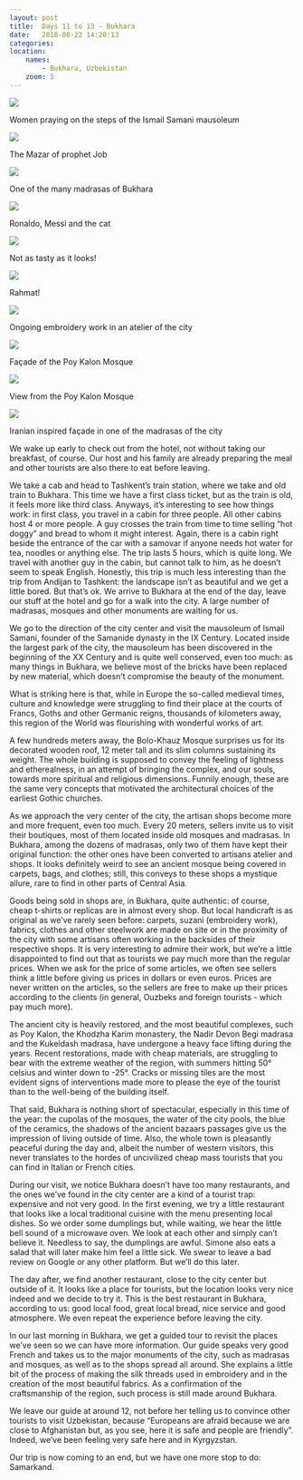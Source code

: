 ```yaml
---
layout: post
title:  Days 11 to 13 - Bukhara
date:   2018-08-22 14:20:13
categories: 
location:
    names:
        - Bukhara, Uzbekistan
    zoom: 5
---
```


<div class="post-image">
    <img src="https://s3.eu-west-3.amazonaws.com/com.simonecivetta.centralasia2018/1535087754.82873-1.jpeg" />
    <p class="post-image-caption">Women praying on the steps of the Ismail Samani mausoleum</p>
</div>

<div class="post-image">
    <img src="https://s3.eu-west-3.amazonaws.com/com.simonecivetta.centralasia2018/1535087754.82873-0.jpeg" />
    <p class="post-image-caption">The Mazar of prophet Job</p>
</div>

<div class="post-image">
    <img src="https://s3.eu-west-3.amazonaws.com/com.simonecivetta.centralasia2018/1535087754.82873-2.jpeg" />
    <p class="post-image-caption">One of the many madrasas of Bukhara</p>
</div>

<div class="post-image">
    <img src="https://s3.eu-west-3.amazonaws.com/com.simonecivetta.centralasia2018/1535087754.82873-7.jpeg" />
    <p class="post-image-caption">Ronaldo, Messi and the cat</p>
</div>

<div class="post-image">
    <img src="https://s3.eu-west-3.amazonaws.com/com.simonecivetta.centralasia2018/1535087754.82873-4.jpeg" />
    <p class="post-image-caption">Not as tasty as it looks!</p>
</div>

<div class="post-image">
    <img src="https://s3.eu-west-3.amazonaws.com/com.simonecivetta.centralasia2018/1535087754.82873-5.jpeg" />
    <p class="post-image-caption">Rahmat!</p>
</div>

<div class="post-image">
    <img src="https://s3.eu-west-3.amazonaws.com/com.simonecivetta.centralasia2018/1535087754.82873-6.jpeg" />
    <p class="post-image-caption">Ongoing embroidery work in an atelier of the city</p>
</div>

<div class="post-image">
    <img src="https://s3.eu-west-3.amazonaws.com/com.simonecivetta.centralasia2018/1535089136.34487-0.jpeg" />
    <p class="post-image-caption">Façade of the Poy Kalon Mosque</p>
</div>

<div class="post-image">
    <img src="https://s3.eu-west-3.amazonaws.com/com.simonecivetta.centralasia2018/1535087754.82873-3.jpeg" />
    <p class="post-image-caption">View from the Poy Kalon Mosque</p>
</div>

<div class="post-image">
    <img src="https://s3.eu-west-3.amazonaws.com/com.simonecivetta.centralasia2018/1535087754.82873-8.jpeg" />
    <p class="post-image-caption">Iranian inspired façade in one of the madrasas of the city</p>
</div>


We wake up early to check out from the hotel, not without taking our breakfast, of course. Our host and his family are already preparing the meal and other tourists are also there to eat before leaving.

We take a cab and head to Tashkent’s train station, where we take and old train to Bukhara. This time we have a first class ticket, but as the train is old, it feels more like third class. Anyways, it’s interesting to see how things work: in first class, you travel in a cabin for three people. All other cabins host 4 or more people. A guy crosses the train from time to time selling “hot doggy” and bread to whom it might interest. Again, there is a cabin right beside the entrance of the car with a samovar if anyone needs hot water for tea, noodles or anything else. The trip lasts 5 hours, which is quite long. We travel with another guy in the cabin, but cannot talk to him, as he doesn’t seem to speak English.
Honestly, this trip is much less interesting than the trip from Andijan to Tashkent: the landscape isn’t as beautiful and we get a little bored. But that’s ok. We arrive to Bukhara at the end of the day, leave our stuff at the hotel and go for a walk into the city. A large number of madrasas, mosques and other monuments are waiting for us.

We go to the direction of the city center and visit the mausoleum of Ismail Samani, founder of the Samanide dynasty in the IX Century. Located inside the largest park of the city, the mausoleum has been discovered in the beginning of the XX Century and is quite well conserved, even too much: as many things in Bukhara, we believe most of the bricks have been replaced by new material, which doesn’t compromise the beauty of the monument. 

What is striking here is that, while in Europe the so-called medieval times, culture and knowledge were struggling to find their place at the courts of Francs, Goths and other Germanic reigns, thousands of kilometers away, this region of the World was flourishing with wonderful works of art.

A few hundreds meters away, the Bolo-Khauz Mosque surprises us for its decorated wooden roof, 12 meter tall and its slim columns sustaining its weight. The whole building is supposed to convey the feeling of lightness and etherealness, in an attempt of bringing the complex, and our souls, towards more spiritual and religious dimensions. Funnily enough, these are the same very concepts that motivated the architectural choices of the earliest Gothic churches.

As we approach the very center of the city, the artisan shops become more and more frequent, even too much. Every 20 meters, sellers invite us to visit their boutiques, most of them located inside old mosques and madrasas. In Bukhara, among the dozens of madrasas, only two of them have kept their original function: the other ones have been converted to artisans atelier and shops. It looks definitely weird to see an ancient mosque being covered in carpets, bags, and clothes; still, this conveys to these shops a mystique allure, rare to find in other parts of Central Asia.

Goods being sold in shops are, in Bukhara, quite authentic: of course, cheap t-shirts or replicas are in almost every shop. But local handicraft is as original as we’ve rarely seen before: carpets, suzani (embroidery work), fabrics, clothes and other steelwork are made on site or in the proximity of the city with some artisans often working in the backsides of their respective shops. It is very interesting to admire their work, but we’re a little disappointed to find out that as tourists we pay much more than the regular prices. When we ask for the price of some articles, we often see sellers think a little before giving us prices in dollars or even euros. Prices are never written on the articles, so the sellers are free to make up their prices according to the clients (in general, Ouzbeks and foreign tourists - which pay much more).

The ancient city is heavily restored, and the most beautiful complexes, such as Poy Kalon, the Khodzha Karim monastery, the Nadir Devon Begi madrasa and the Kukeldash madrasa, have undergone a heavy face lifting during the years. Recent restorations, made with cheap materials, are struggling to bear with the extreme weather of the region, with summers hitting 50° celsius and winter down to -25°. Cracks or missing tiles are the most evident signs of interventions made more to please the eye of the tourist than to the well-being of the building itself. 

That said, Bukhara is nothing short of spectacular, especially in this time of the year: the cupolas of the mosques, the water of the city pools, the blue of the ceramics, the shadows of the ancient bazaars passages give us the impression of living outside of time. Also, the whole town is pleasantly peaceful during the day and, albeit the number of western visitors, this never translates to the hordes of uncivilized cheap mass tourists that you can find in Italian or French cities.

During our visit, we notice Bukhara doesn’t have too many restaurants, and the ones we’ve found in the city center are a kind of a tourist trap: expensive and not very good. In the first evening, we try a little restaurant that looks like a local traditional cuisine with the menu presenting local dishes. So we order some dumplings but, while waiting, we hear the little bell sound of a microwave oven. We look at each other and simply can’t believe it. Needless to say, the dumplings are awful. Simone also eats a salad that will later make him feel a little sick. We swear to leave a bad review on Google or any other platform. But we’ll do this later.

The day after, we find another restaurant, close to the city center but outside of it. It looks like a place for tourists, but the location looks very nice indeed and we decide to try it. This is the best restaurant in Bukhara, according to us: good local food, great local bread, nice service and good atmosphere. We even repeat the experience before leaving the city.

In our last morning in Bukhara, we get a guided tour to revisit the places we’ve seen so we can have more information. Our guide speaks very good French and takes us to the major monuments of the city, such as madrasas and mosques, as well as to the shops spread all around. She explains a little bit of the process of making the silk threads used in embroidery and in the creation of the most beautiful fabrics. As a confirmation of the craftsmanship of the region, such process is still made around Bukhara.

We leave our guide at around 12, not before her telling us to convince other tourists to visit Uzbekistan, because “Europeans are afraid because we are close to Afghanistan but, as you see, here it is safe and people are friendly”. Indeed, we’ve been feeling very safe here and in Kyrgyzstan.

Our trip is now coming to an end, but we have one more stop to do: Samarkand. 
